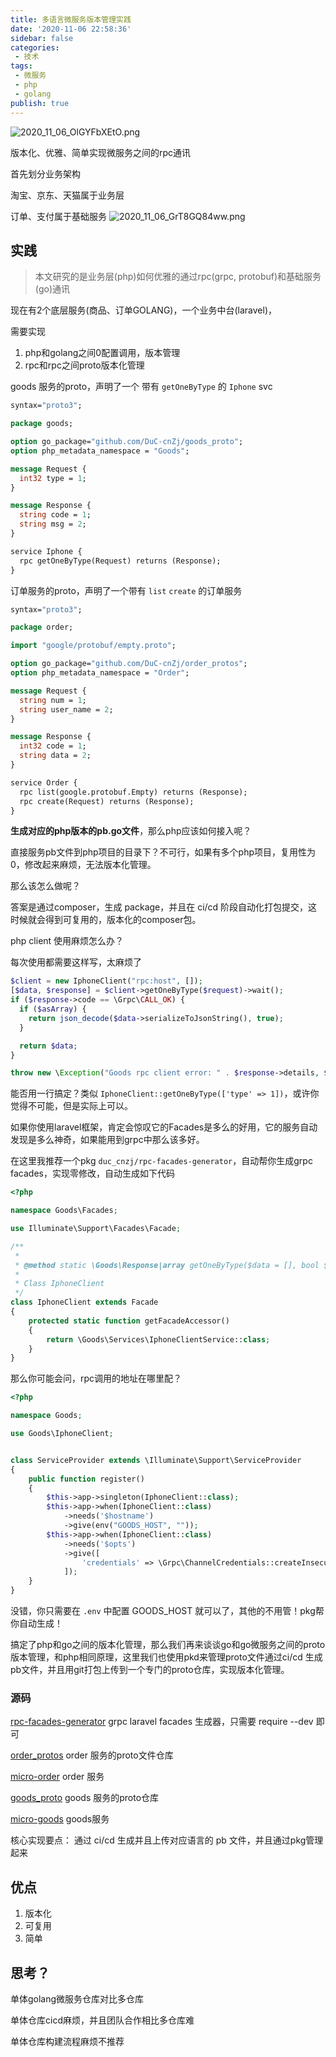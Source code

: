 ```yaml
---
title: 多语言微服务版本管理实践
date: '2020-11-06 22:58:36'
sidebar: false
categories:
 - 技术
tags:
 - 微服务
 - php
 - golang
publish: true
---
```


![2020_11_06_OlGYFbXEtO.png](../images/2020_11_06_OlGYFbXEtO.png)


版本化、优雅、简单实现微服务之间的rpc通讯



首先划分业务架构

淘宝、京东、天猫属于业务层

订单、支付属于基础服务
![2020_11_06_GrT8GQ84ww.png](../images/2020_11_06_GrT8GQ84ww.png)


## 实践

>  本文研究的是业务层(php)如何优雅的通过rpc(grpc, protobuf)和基础服务(go)通讯

现在有2个底层服务(商品、订单GOLANG)，一个业务中台(laravel)，

需要实现

1. php和golang之间0配置调用，版本管理
2. rpc和rpc之间proto版本化管理





goods 服务的proto，声明了一个 带有 `getOneByType` 的 `Iphone` svc

```protobuf
syntax="proto3";

package goods;

option go_package="github.com/DuC-cnZj/goods_proto";
option php_metadata_namespace = "Goods";

message Request {
  int32 type = 1;
}

message Response {
  string code = 1;
  string msg = 2;
}

service Iphone {
  rpc getOneByType(Request) returns (Response);
}
```

订单服务的proto，声明了一个带有 `list` `create` 的订单服务

```protobuf
syntax="proto3";

package order;

import "google/protobuf/empty.proto";

option go_package="github.com/DuC-cnZj/order_protos";
option php_metadata_namespace = "Order";

message Request {
  string num = 1;
  string user_name = 2;
}

message Response {
  int32 code = 1;
  string data = 2;
}

service Order {
  rpc list(google.protobuf.Empty) returns (Response);
  rpc create(Request) returns (Response);
}
```

**生成对应的php版本的pb.go文件**，那么php应该如何接入呢？

直接服务pb文件到php项目的目录下？不可行，如果有多个php项目，复用性为0，修改起来麻烦，无法版本化管理。

那么该怎么做呢？

答案是通过composer，生成 package，并且在 ci/cd 阶段自动化打包提交，这时候就会得到可复用的，版本化的composer包。

php client 使用麻烦怎么办？

每次使用都需要这样写，太麻烦了

```php
$client = new IphoneClient("rpc:host", []);
[$data, $response] = $client->getOneByType($request)->wait();
if ($response->code == \Grpc\CALL_OK) {
  if ($asArray) {
    return json_decode($data->serializeToJsonString(), true);
  }

  return $data;
}

throw new \Exception("Goods rpc client error: " . $response->details, $response->code);
```

能否用一行搞定？类似 `IphoneClient::getOneByType(['type' => 1])`，或许你觉得不可能，但是实际上可以。

如果你使用laravel框架，肯定会惊叹它的Facades是多么的好用，它的服务自动发现是多么神奇，如果能用到grpc中那么该多好。

在这里我推荐一个pkg `duc_cnzj/rpc-facades-generator`，自动帮你生成grpc facades，实现零修改，自动生成如下代码

```php
<?php

namespace Goods\Facades;

use Illuminate\Support\Facades\Facade;

/**
 *
 * @method static \Goods\Response|array getOneByType($data = [], bool $asArray = true)
 *
 * Class IphoneClient
 */
class IphoneClient extends Facade
{
    protected static function getFacadeAccessor()
    {
        return \Goods\Services\IphoneClientService::class;
    }
}
```

那么你可能会问，rpc调用的地址在哪里配？

```php
<?php

namespace Goods;

use Goods\IphoneClient;


class ServiceProvider extends \Illuminate\Support\ServiceProvider
{
    public function register()
    {
        $this->app->singleton(IphoneClient::class);
        $this->app->when(IphoneClient::class)
            ->needs('$hostname')
            ->give(env("GOODS_HOST", ""));
        $this->app->when(IphoneClient::class)
            ->needs('$opts')
            ->give([
                'credentials' => \Grpc\ChannelCredentials::createInsecure(),
            ]);
    }
}
```

没错，你只需要在 `.env` 中配置 GOODS_HOST 就可以了，其他的不用管！pkg帮你自动生成！

搞定了php和go之间的版本化管理，那么我们再来谈谈go和go微服务之间的proto版本管理，和php相同原理，这里我们也使用pkd来管理proto文件通过ci/cd 生成pb文件，并且用git打包上传到一个专门的proto仓库，实现版本化管理。



### 源码

[rpc-facades-generator](https://github.com/DuC-cnZj/rpc-facades-generator) grpc laravel facades 生成器，只需要 require --dev 即可

[order_protos](https://github.com/DuC-cnZj/order_protos)  order 服务的proto文件仓库

[micro-order](https://github.com/DuC-cnZj/micro-order)  order 服务

[goods_proto](https://github.com/DuC-cnZj/goods_proto)  goods 服务的proto仓库

[micro-goods](https://github.com/DuC-cnZj/micro-goods) goods服务

核心实现要点：  通过 ci/cd 生成并且上传对应语言的 pb 文件，并且通过pkg管理起来


## 优点

1. 版本化
2. 可复用
3. 简单



## 思考？

单体golang微服务仓库对比多仓库

单体仓库cicd麻烦，并且团队合作相比多仓库难

单体仓库构建流程麻烦不推荐